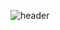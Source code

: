![header](https://capsule-render.vercel.app/api?type=waving&color=gradient&height=200&section=header&customColorList=0,2,3&text=Ahyeong%20Jeong&fontSize=60&fontAlign=70)
